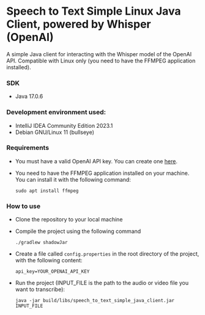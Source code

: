 # Speech to Text Simple Linux Java Client, powered by Whisper (OpenAI)
A simple Java client for interacting with the Whisper model of the OpenAI API. Compatible with Linux only
(you need to have the FFMPEG application installed).

### SDK

* Java 17.0.6

### Development environment used:

* IntelliJ IDEA Community Edition 2023.1
* Debian GNU/Linux 11 (bullseye)

### Requirements
* You must have a valid OpenAI API key. You can create one [here](https://platform.openai.com/account/api-keys).
* You need to have the FFMPEG application installed on your machine. You can install it with the following command:

    ```sudo apt install ffmpeg```

### How to use

* Clone the repository to your local machine
* Compile the project using the following command 
 
    ```./gradlew shadowJar```

* Create a file called `config.properties` in the root directory of the project, with the following content:

    ```api_key=YOUR_OPENAI_API_KEY```

* Run the project (INPUT_FILE is the path to the audio or video file you want to transcribe):

    ```java -jar build/libs/speech_to_text_simple_java_client.jar INPUT_FILE```